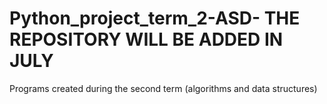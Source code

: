 # Python_project_term_2-ASD-     THE REPOSITORY WILL BE ADDED IN JULY
Programs created during the second term (algorithms and data structures)
